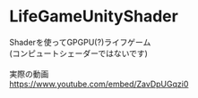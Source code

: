 # LifeGameUnityShader

Shaderを使ってGPGPU(?)ライフゲーム<br>
(コンピュートシェーダーではないです)<br>
<br>
実際の動画<br>
https://www.youtube.com/embed/ZavDpUGqzi0